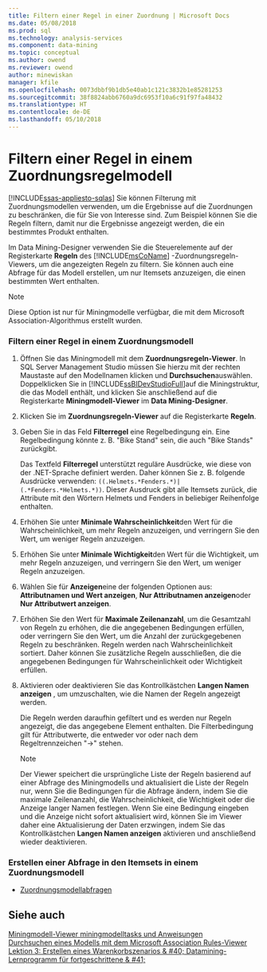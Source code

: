 ```yaml
---
title: Filtern einer Regel in einer Zuordnung | Microsoft Docs
ms.date: 05/08/2018
ms.prod: sql
ms.technology: analysis-services
ms.component: data-mining
ms.topic: conceptual
ms.author: owend
ms.reviewer: owend
author: minewiskan
manager: kfile
ms.openlocfilehash: 0073dbbf9b1db5e40ab1c121c3832b1e85281253
ms.sourcegitcommit: 38f8824abb6760a9dc6953f10a6c91f97fa48432
ms.translationtype: HT
ms.contentlocale: de-DE
ms.lasthandoff: 05/10/2018
---
```

# <a name="filter-a-rule-in-an-association-rules-model"></a>Filtern einer Regel in einem Zuordnungsregelmodell
[!INCLUDE[ssas-appliesto-sqlas](../../includes/ssas-appliesto-sqlas.md)]
  Sie können Filterung mit Zuordnungsmodellen verwenden, um die Ergebnisse auf die Zuordnungen zu beschränken, die für Sie von Interesse sind. Zum Beispiel können Sie die Regeln filtern, damit nur die Ergebnisse angezeigt werden, die ein bestimmtes Produkt enthalten.  
  
 Im Data Mining-Designer verwenden Sie die Steuerelemente auf der Registerkarte **Regeln** des [!INCLUDE[msCoName](../../includes/msconame-md.md)] -Zuordnungsregeln-Viewers, um die angezeigten Regeln zu filtern.  Sie können auch eine Abfrage für das Modell erstellen, um nur Itemsets anzuzeigen, die einen bestimmten Wert enthalten.  
  
> [!NOTE]  
>  Diese Option ist nur für Miningmodelle verfügbar, die mit dem Microsoft Association-Algorithmus erstellt wurden.  
  
### <a name="filter-a-rule-in-an-association-model"></a>Filtern einer Regel in einem Zuordnungsmodell  
  
1.  Öffnen Sie das Miningmodell mit dem **Zuordnungsregeln-Viewer**. In SQL Server Management Studio müssen Sie hierzu mit der rechten Maustaste auf den Modellnamen klicken und **Durchsuchen**auswählen. Doppelklicken Sie in [!INCLUDE[ssBIDevStudioFull](../../includes/ssbidevstudiofull-md.md)]auf die Miningstruktur, die das Modell enthält, und klicken Sie anschließend auf die Registerkarte **Miningmodell-Viewer** im **Data Mining-Designer**.  
  
2.  Klicken Sie im **Zuordnungsregeln-Viewer** auf die Registerkarte **Regeln**.  
  
3.  Geben Sie in das Feld **Filterregel** eine Regelbedingung ein. Eine Regelbedingung könnte z. B. "Bike Stand" sein, die auch "Bike Stands" zurückgibt.  
  
     Das Textfeld **Filterregel** unterstützt reguläre Ausdrücke, wie diese von der .NET-Sprache definiert werden. Daher können Sie z. B. folgende Ausdrücke verwenden: `((.Helmets.*Fenders.*)|(.*Fenders.*Helmets.*))`. Dieser Ausdruck gibt alle Itemsets zurück, die Attribute mit den Wörtern Helmets und Fenders in beliebiger Reihenfolge enthalten.  
  
4.  Erhöhen Sie unter **Minimale Wahrscheinlichkeit**den Wert für die Wahrscheinlichkeit, um mehr Regeln anzuzeigen, und verringern Sie den Wert, um weniger Regeln anzuzeigen.  
  
5.  Erhöhen Sie unter **Minimale Wichtigkeit**den Wert für die Wichtigkeit, um mehr Regeln anzuzeigen, und verringern Sie den Wert, um weniger Regeln anzuzeigen.  
  
6.  Wählen Sie für **Anzeigen**eine der folgenden Optionen aus: **Attributnamen und Wert anzeigen**, **Nur Attributnamen anzeigen**oder **Nur Attributwert anzeigen**.  
  
7.  Erhöhen Sie den Wert für **Maximale Zeilenanzahl**, um die Gesamtzahl von Regeln zu erhöhen, die die angegebenen Bedingungen erfüllen, oder verringern Sie den Wert, um die Anzahl der zurückgegebenen Regeln zu beschränken. Regeln werden nach Wahrscheinlichkeit sortiert. Daher können Sie zusätzliche Regeln ausschließen, die die angegebenen Bedingungen für Wahrscheinlichkeit oder Wichtigkeit erfüllen.  
  
8.  Aktivieren oder deaktivieren Sie das Kontrollkästchen **Langen Namen anzeigen** , um umzuschalten, wie die Namen der Regeln angezeigt werden.  
  
     Die Regeln werden daraufhin gefiltert und es werden nur Regeln angezeigt, die das angegebene Element enthalten. Die Filterbedingung gilt für Attributwerte, die entweder vor oder nach dem Regeltrennzeichen "->" stehen.  
  
    > [!NOTE]  
    >  Der Viewer speichert die ursprüngliche Liste der Regeln basierend auf einer Abfrage des Miningmodells und aktualisiert die Liste der Regeln nur, wenn Sie die Bedingungen für die Abfrage ändern, indem Sie die maximale Zeilenanzahl, die Wahrscheinlichkeit, die Wichtigkeit oder die Anzeige langer Namen festlegen. Wenn Sie eine Bedingung eingeben und die Anzeige nicht sofort aktualisiert wird, können Sie im Viewer daher eine Aktualisierung der Daten erzwingen, indem Sie das Kontrollkästchen **Langen Namen anzeigen** aktivieren und anschließend wieder deaktivieren.  
  
### <a name="create-a-query-on-the-itemsets-in-an-association-model"></a>Erstellen einer Abfrage in den Itemsets in einem Zuordnungsmodell  
  
-   [Zuordnungsmodellabfragen](../../analysis-services/data-mining/association-model-query-examples.md)  
  
## <a name="see-also"></a>Siehe auch  
 [Miningmodell-Viewer miningmodelltasks und Anweisungen](../../analysis-services/data-mining/mining-model-viewer-tasks-and-how-tos.md)   
 [Durchsuchen eines Modells mit dem Microsoft Association Rules-Viewer](../../analysis-services/data-mining/browse-a-model-using-the-microsoft-association-rules-viewer.md)   
 [Lektion 3: Erstellen eines Warenkorbszenarios & #40; Datamining-Lernprogramm für fortgeschrittene & #41;](http://msdn.microsoft.com/library/651eef38-772e-4d97-af51-075b1b27fc5a)  
  
  
